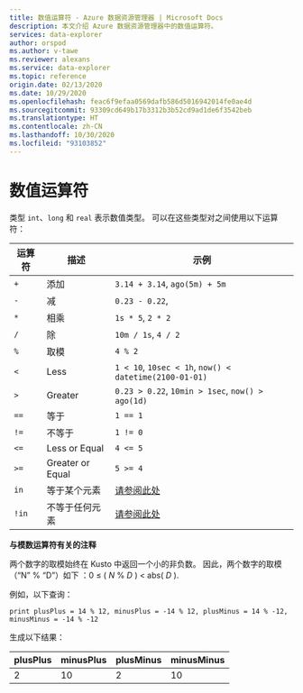 ```yaml
---
title: 数值运算符 - Azure 数据资源管理器 | Microsoft Docs
description: 本文介绍 Azure 数据资源管理器中的数值运算符。
services: data-explorer
author: orspod
ms.author: v-tawe
ms.reviewer: alexans
ms.service: data-explorer
ms.topic: reference
origin.date: 02/13/2020
ms.date: 10/29/2020
ms.openlocfilehash: feac6f9efaa0569dafb586d5016942014fe0ae4d
ms.sourcegitcommit: 93309cd649b17b3312b3b52cd9ad1de6f3542beb
ms.translationtype: HT
ms.contentlocale: zh-CN
ms.lasthandoff: 10/30/2020
ms.locfileid: "93103852"
---
```

# <a name="numerical-operators"></a>数值运算符

类型 `int`、`long` 和 `real` 表示数值类型。
可以在这些类型对之间使用以下运算符：

运算符       |描述                         |示例
---------------|------------------------------------|-----------------------
`+`            |添加                                 |`3.14 + 3.14`, `ago(5m) + 5m`
`-`            |减                            |`0.23 - 0.22`,
`*`            |相乘                            |`1s * 5`, `2 * 2`
`/`            |除                              |`10m / 1s`, `4 / 2`
`%`            |取模                              |`4 % 2`
`<`            |Less                                |`1 < 10`, `10sec < 1h`, `now() < datetime(2100-01-01)`
`>`            |Greater                             |`0.23 > 0.22`, `10min > 1sec`, `now() > ago(1d)`
`==`           |等于                              |`1 == 1`
`!=`           |不等于                          |`1 != 0`
`<=`           |Less or Equal                       |`4 <= 5`
`>=`           |Greater or Equal                    |`5 >= 4`
`in`           |等于某个元素       |[请参阅此处](inoperator.md)
`!in`          |不等于任何元素   |[请参阅此处](inoperator.md)

**与模数运算符有关的注释**

两个数字的取模始终在 Kusto 中返回一个小的非负数。
因此，两个数字的取模（“N” % “D”）如下 ：0 &le; ( *N* % *D* ) &lt; abs( *D* ).

例如，以下查询：

```kusto
print plusPlus = 14 % 12, minusPlus = -14 % 12, plusMinus = 14 % -12, minusMinus = -14 % -12
```

生成以下结果：

|plusPlus  | minusPlus  | plusMinus  | minusMinus|
|----------|------------|------------|-----------|
|2         | 10         | 2          | 10        |